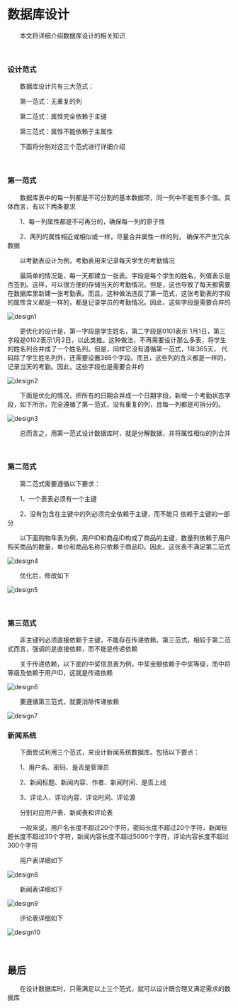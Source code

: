 # 数据库设计

　　本文将详细介绍数据库设计的相关知识

&nbsp;

### 设计范式

　　数据库设计共有三大范式：

　　第一范式：无重复的列

　　第二范式：属性完全依赖于主键

　　第三范式：属性不能依赖于主属性

　　下面将分别对这三个范式进行详细介绍

&nbsp;

### 第一范式

　　数据库表中的每一列都是不可分割的基本数据项，同一列中不能有多个值。具体而言，有以下两条要求

　　1、每一列属性都是不可再分的，确保每一列的原子性

　　2、两列的属性相近或相似或一样，尽量合并属性一样的列， 确保不产生冗余数据

　　以考勤表设计为例，考勤表用来记录每天学生的考勤情况

　　最简单的情况是，每一天都建立一张表。字段是每个学生的姓名，列值表示是否签到。这样，可以很方便的存储当天的考勤情况。但是，这也导致了每天都需要在数据库里新建一张考勤表。而且，这种做法违反了第一范式，这张考勤表的字段的属性含义都是一样的，都是记录学员的考勤情况。因此，这些字段是需要合并的

![design1](https://pic.xiaohuochai.site/blog/mysql_design1.png)

　　更优化的设计是，第一字段是学生姓名，第二字段是0101表示`1月1日，第三字段是0102表示1月2日，以此类推。这种做法，不再需要设计那么多表，将学生的姓名列合并成了一个姓名列。但是，同样它没有遵循第一范式，1年365天，&nbsp;代码除了学生姓名列外，还需要设置365个字段。而且，这些列的含义都是一样的，记录当天的考勤。因此，这些字段也是需要合并的

![design2](https://pic.xiaohuochai.site/blog/mysql_design2.png)

　　下面是优化的情况，把所有的日期合并成一个日期字段，新增一个考勤状态字段，如下所示，完全遵循了第一范式，没有重复的列，且每一列都是可拆分的。

![design3](https://pic.xiaohuochai.site/blog/mysql_design3.png)

　　总而言之，用第一范式设计数据库时，就是分解数据，并将属性相似的列合并

&nbsp;

### 第二范式

　　第二范式需要遵循以下要求：

　　1、一个表表必须有一个主键

　　2、没有包含在主键中的列必须完全依赖于主键，而不能只 依赖于主键的一部分

　　以下面购物车表为例，用户ID和商品ID构成了商品的主键，数量列依赖于用户购买商品的数量，单价和商品名称只依赖于商品ID。因此，这张表不满足第二范式

![design4](https://pic.xiaohuochai.site/blog/mysql_design4.png)

　　优化后，修改如下

![design5](https://pic.xiaohuochai.site/blog/mysql_design5.png)

&nbsp;

### 第三范式

　　非主键列必须直接依赖于主键，不能存在传递依赖。第三范式，相较于第二范式而言，强调的是直接依赖，而不能是传递依赖

　　关于传递依赖，以下面的中奖信息表为例，中奖金额依赖于中奖等级，而中将等级及依赖于用户ID，这就是传递依赖

![design6](https://pic.xiaohuochai.site/blog/mysql_design6.png)

　　要遵循第三范式，就要消除传递依赖

![design7](https://pic.xiaohuochai.site/blog/mysql_design7.png)

### 新闻系统

　　下面尝试利用三个范式，来设计新闻系统数据库。包括以下要点：

　　1、用户名、密码、是否是管理员

　　2、新闻标题、新闻内容、作者、新闻时间、是否上线

　　3、评论人、评论内容、评论时间、评论源

　　分别对应用户表、新闻表和评论表

　　一般来说，用户名长度不超过20个字符，密码长度不超过20个字符，新闻标题长度不超过30个字符，新闻内容长度不超过5000个字符，评论内容长度不超过300个字符

　　用户表详细如下

![design8](https://pic.xiaohuochai.site/blog/mysql_design8.png)

　　新闻表详细如下

![design9](https://pic.xiaohuochai.site/blog/mysql_design9.png)

　　评论表详细如下

![design10](https://pic.xiaohuochai.site/blog/mysql_design10.png)

&nbsp;

## 最后

　　在设计数据库时，只需满足以上三个范式，就可以设计既合理又满足需求的数据库


